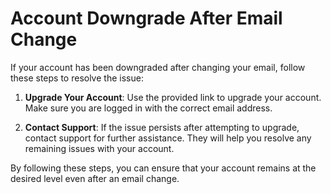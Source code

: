 # Account Downgrade After Email Change

If your account has been downgraded after changing your email, follow these steps to resolve the issue:

1. **Upgrade Your Account**: Use the provided link to upgrade your account. Make sure you are logged in with the correct email address.

2. **Contact Support**: If the issue persists after attempting to upgrade, contact support for further assistance. They will help you resolve any remaining issues with your account.

By following these steps, you can ensure that your account remains at the desired level even after an email change.